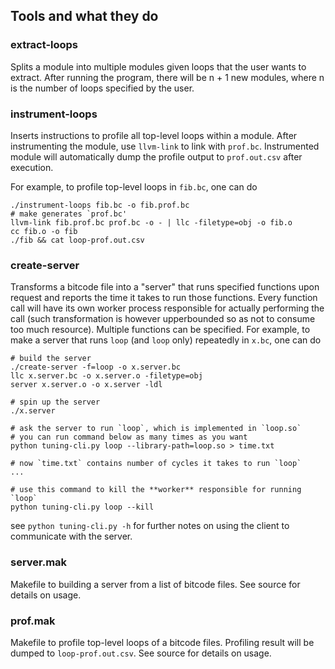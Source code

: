 ## Tools and what they do
### extract-loops
Splits a module into multiple modules given loops that the user wants to extract. After running the program, there will be n + 1 new modules, where n is the number of loops specified by the user.
### instrument-loops
Inserts instructions to profile all top-level loops within a module. After instrumenting the module, use `llvm-link` to link with `prof.bc`. Instrumented module will automatically dump the profile output to `prof.out.csv` after execution.
 
For example, to profile top-level loops in `fib.bc`, one can do
```shell
./instrument-loops fib.bc -o fib.prof.bc
# make generates `prof.bc'
llvm-link fib.prof.bc prof.bc -o - | llc -filetype=obj -o fib.o
cc fib.o -o fib
./fib && cat loop-prof.out.csv
```
### create-server
Transforms a bitcode file into a "server" that runs specified functions upon request and reports the time it takes to run those functions. Every function call will have its own worker process responsible for actually performing the call (such transformation is however upperbounded so as not to consume too much resource). Multiple functions can be specified. For example, to make a server that runs `loop` (and `loop` only) repeatedly in `x.bc`, one can do
```shell
# build the server
./create-server -f=loop -o x.server.bc
llc x.server.bc -o x.server.o -filetype=obj 
server x.server.o -o x.server -ldl

# spin up the server
./x.server

# ask the server to run `loop`, which is implemented in `loop.so`
# you can run command below as many times as you want
python tuning-cli.py loop --library-path=loop.so > time.txt

# now `time.txt` contains number of cycles it takes to run `loop`
...

# use this command to kill the **worker** responsible for running `loop`
python tuning-cli.py loop --kill
```
see `python tuning-cli.py -h` for further notes on using the client to communicate with the server.
### server.mak
Makefile to building a server from a list of bitcode files. See source for details on usage.
### prof.mak
Makefile to profile top-level loops of a bitcode files. Profiling result will be dumped to `loop-prof.out.csv`. See source for details on usage.
